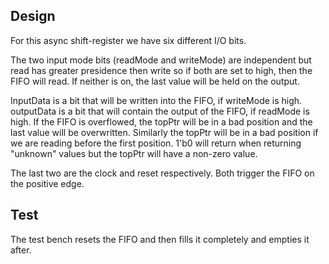 ## Design ##

For this async shift-register we have six different I/O bits.

The two input mode bits (readMode and writeMode) are independent but read
has greater presidence then write so if both are set to high, then the FIFO
will read. If neither is on, the last value will be held on the output.

InputData is a bit that will be written into the FIFO, if writeMode is high.
outputData is a bit that will contain the output of the FIFO, if readMode is
high. If the FIFO is overflowed, the topPtr will be in a bad position and the
last value will be overwritten. Similarly the topPtr will be in a bad position
if we are reading before the first position. 1'b0 will return when returning
"unknown" values but the topPtr will have a non-zero value.

The last two are the clock and reset respectively. Both trigger the FIFO
on the positive edge.

## Test ##

The test bench resets the FIFO and then fills it completely and empties it
after.
